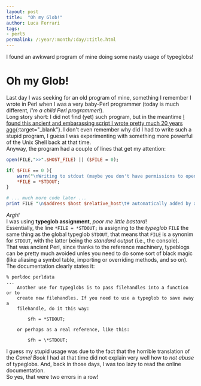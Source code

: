 ```yaml
---
layout: post
title:  "Oh my Glob!"
author: Luca Ferrari
tags:
- perl5
permalink: /:year/:month/:day/:title.html
---
```

I found an awkward program of mine doing some nasty usage of typeglobs!

# Oh my Glob!

Last day I was seeking for an old program of mine, something I remember I wrote in Perl when I was a very baby-Perl programmer (today is much different, *I'm a child Perl programmer!*).
<br/>
Long story short: I did not find (yet) such program, but in the meantime [I found this ancient and embarassing script I wrote pretty much 20 years ago](https://github.com/fluca1978/fluca1978-coding-bits/blob/master/perl/addHostsEntry.pl){:target="_blank"}. I don't even remember why did I had to write such a stupid program, I guess I was experimenting with something more powerful of the Unix Shell back at that time.
<br/>
Anyway, the program had a couple of lines that get my attention:

```perl
open(FILE,">>".$HOST_FILE) || ($FILE = 0);

if( $FILE == 0 ){
    warn("\nWriting to stdout (maybe you don't have permissions to open $HOST_FILE?)\n");
    *FILE = *STDOUT;
}

# ... much more code later ...
print FILE "\n$address $host $relative_host\t# automatically added by addHostsEntry.pl";
```

*Argh!*<br/>
I was using **typeglob assignment**, *poor me little bastard*!
<br/>
Essentially, the line `*FILE = *STDOUT;` is assigning to the *typeglob* `FILE` the same thing as the global typeglob `STDOUT`, that means that `FILE` is a synonim for `STDOUT`, with the latter being the *standard output* (i.e., the console).
<br/>
That was ancient Perl, since thanks to the reference machinery, typeblogs can be pretty much avoided unles you need to do some sort of black magic (like aliasing a symbol table, importing or overriding methods, and so on).
The documentation clearly states it:

```shell
% perldoc perldata
...
    Another use for typeglobs is to pass filehandles into a function or to
    create new filehandles. If you need to use a typeglob to save away a
    filehandle, do it this way:

        $fh = *STDOUT;

    or perhaps as a real reference, like this:

        $fh = \*STDOUT;

```

I guess my stupid usage was due to the fact that the horrible translation of the *Camel Book* I had at that time did not explain very well how to *not abuse* of typeglobs. And, back in those days, I was too lazy to read the online documentation.
<br/>
So yes, that were two errors in a row!
